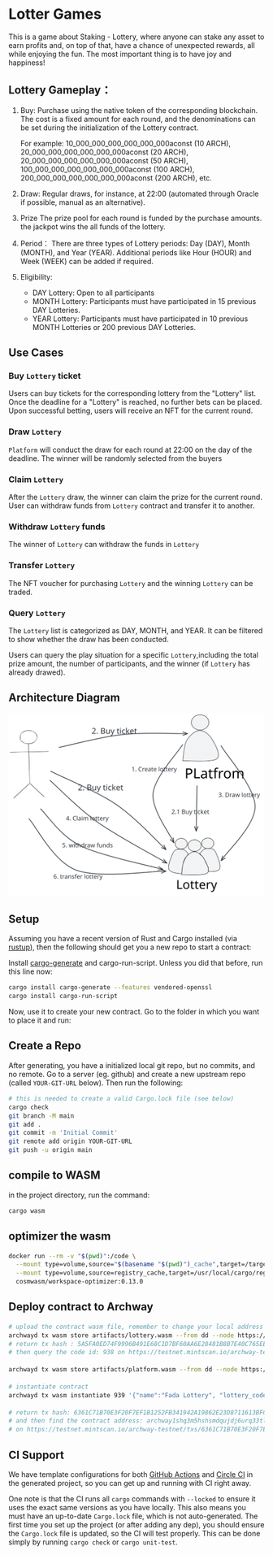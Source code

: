 # Lotter Games

This is a game about Staking - Lottery, where anyone can stake any asset to earn profits and, on top of that, have a chance of unexpected rewards, all while enjoying the fun. The most important thing is to have joy and happiness!

## Lottery  Gameplay：

1. Buy:
   Purchase using the native token of the corresponding blockchain. The cost is a fixed amount for each round, and the denominations can be set during the initialization of the Lottery contract. 
   
   For example: 10_000_000_000_000_000_000aconst (10 ARCH), 20_000_000_000_000_000_000aconst (20 ARCH), 20_000_000_000_000_000_000aconst (50 ARCH), 100_000_000_000_000_000_000aconst (100 ARCH), 200_000_000_000_000_000_000aconst (200 ARCH), etc.

2. Draw:
   Regular draws, for instance, at 22:00 (automated through Oracle if possible, manual as an alternative).

3. Prize
   The prize pool for each round is funded by the purchase amounts. the jackpot wins the all funds of the lottery.

4. Period：
   There are three types of Lottery periods: Day (DAY), Month (MONTH), and Year (YEAR). Additional periods like Hour (HOUR) and Week (WEEK) can be added if required.
   
5.  Eligibility: 
    - DAY Lottery: Open to all participants
    - MONTH Lottery: Participants must have participated in 15 previous DAY Lotteries.
    - YEAR Lottery: Participants must have participated in 10 previous MONTH Lotteries or 200 previous DAY Lotteries.

## Use Cases

### Buy `Lottery` ticket

Users can buy tickets for the corresponding lottery from the "Lottery" list. Once the deadline for a "Lottery" is reached, no further bets can be placed. Upon successful betting, users will receive an NFT for the current round.

### Draw `Lottery` 

`Platform` will conduct the draw for each round at 22:00 on the day of the deadline. The winner will be randomly selected from the buyers

### Claim `Lottery` 

After the `Lottery` draw, the winner can claim the prize for the current round. User can withdraw funds from `Lottery` contract and transfer it to another.

### Withdraw `Lottery` funds 

The winner of `Lottery` can withdraw the funds in `Lottery`

### Transfer `Lottery` 

The NFT voucher for purchasing `Lottery` and the winning `Lottery` can be traded.

### Query `Lottery` 

The `Lottery` list is categorized as DAY, MONTH, and YEAR. It can be filtered to show whether the draw has been conducted.

Users can query the play situation for a specific `Lottery`,including the total prize amount, the number of participants, and the winner (if `Lottery` has already drawed).

## Architecture Diagram

![avatar](lottery-arch.svg)

## Setup

Assuming you have a recent version of Rust and Cargo installed
(via [rustup](https://rustup.rs/)),
then the following should get you a new repo to start a contract:

Install [cargo-generate](https://github.com/ashleygwilliams/cargo-generate) and cargo-run-script.
Unless you did that before, run this line now:

```sh
cargo install cargo-generate --features vendored-openssl
cargo install cargo-run-script
```

Now, use it to create your new contract.
Go to the folder in which you want to place it and run:

## Create a Repo

After generating, you have a initialized local git repo, but no commits, and no remote.
Go to a server (eg. github) and create a new upstream repo (called `YOUR-GIT-URL` below).
Then run the following:

```sh
# this is needed to create a valid Cargo.lock file (see below)
cargo check
git branch -M main
git add .
git commit -m 'Initial Commit'
git remote add origin YOUR-GIT-URL
git push -u origin main
```

## compile to WASM
in the project directory, run the command:
```sh
cargo wasm
```

## optimizer the wasm
```sh
docker run --rm -v "$(pwd)":/code \
  --mount type=volume,source="$(basename "$(pwd)")_cache",target=/target \
  --mount type=volume,source=registry_cache,target=/usr/local/cargo/registry \
  cosmwasm/workspace-optimizer:0.13.0
```

## Deploy contract to Archway
```sh
# upload the contract wasm file, remember to change your local address
archwayd tx wasm store artifacts/lottery.wasm --from dd --node https://rpc.constantine.archway.tech:443 --chain-id constantine-3 --gas 5000000 --fees 5000000000000000000aconst	
# return tx hash : 5A5FA0ED74F9996B491E68C1D7BF60AA6E28481B8B7E40C765EE9223137B4F4B
# then query the code id: 938 on https://testnet.mintscan.io/archway-testnet/txs/5A5FA0ED74F9996B491E68C1D7BF60AA6E28481B8B7E40C765EE9223137B4F4B

archwayd tx wasm store artifacts/platform.wasm --from dd --node https://rpc.constantine.archway.tech:443 --chain-id constantine-3 --gas 5000000 --fees 5000000000000000000aconst

# instantiate contract
archwayd tx wasm instantiate 939 '{"name":"Fada Lottery", "lottery_code_id":938}' --from dd --node https://rpc.constantine.archway.tech:443 --chain-id constantine-3 --gas 5000000 --fees 5000000000000000000aconst --label testdev --admin archway1pzszxc78dc4k5zs6j3pnuw9w4vmfx276qjsl6n

# return tx hash: 6361C71B70E3F20F7EF1B1252FB341942A19862E23D8711613BFCBB557616BC5 
# and then find the contract address: archway1shq3m5hshsmdqujdj6urq33tl56y2t6v95x3f0ju5z46aqpm7wessmev0m
# on https://testnet.mintscan.io/archway-testnet/txs/6361C71B70E3F20F7EF1B1252FB341942A19862E23D8711613BFCBB557616BC5
```

## CI Support

We have template configurations for both [GitHub Actions](.github/workflows/Basic.yml)
and [Circle CI](.circleci/config.yml) in the generated project, so you can
get up and running with CI right away.

One note is that the CI runs all `cargo` commands
with `--locked` to ensure it uses the exact same versions as you have locally. This also means
you must have an up-to-date `Cargo.lock` file, which is not auto-generated.
The first time you set up the project (or after adding any dep), you should ensure the
`Cargo.lock` file is updated, so the CI will test properly. This can be done simply by
running `cargo check` or `cargo unit-test`.


